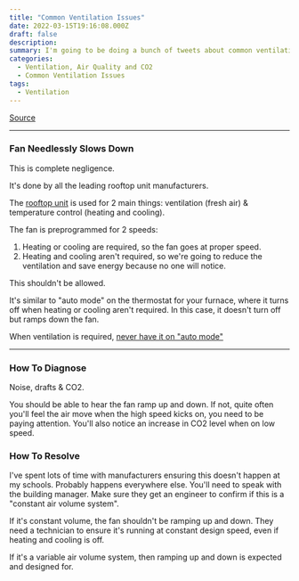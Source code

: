 ```yaml
---
title: "Common Ventilation Issues"
date: 2022-03-15T19:16:08.000Z
draft: false
description:
summary: I'm going to be doing a bunch of tweets about common ventilation issues, how to diagnose them and how to resolve them.
categories:
  - Ventilation, Air Quality and CO2
  - Common Ventilation Issues
tags:
  - Ventilation
---
```

[Source](https://twitter.com/joeyfox85/status/1503812309445189633)

---

### Fan Needlessly Slows Down

This is complete negligence.

It's done by all the leading rooftop unit manufacturers.

The [rooftop unit](/tweets/intro-to-rtu/) is used for 2 main things: ventilation (fresh air) & temperature control (heating and cooling).

The fan is preprogrammed for 2 speeds:

1. Heating or cooling are required, so the fan goes at proper speed.
2. Heating and cooling aren't required, so we're going to reduce the ventilation and save energy because no one will notice.

This shouldn't be allowed.

It's similar to "auto mode" on the thermostat for your furnace, where it turns off when heating or cooling aren't required. In this case, it doesn't turn off but ramps down the fan.

When ventilation is required, [never have it on "auto mode"](https://twitter.com/DavidElfstrom/status/1488881727862976518)

---

### How To Diagnose

Noise, drafts & CO2.

You should be able to hear the fan ramp up and down. If not, quite often you'll feel the air move when the high speed kicks on, you need to be paying attention. You'll also notice an increase in CO2 level when on low speed.

### How To Resolve

I've spent lots of time with manufacturers ensuring this doesn't happen at my schools. Probably happens everywhere else. You'll need to speak with the building manager. Make sure they get an engineer to confirm if this is a "constant air volume system".

If it's constant volume, the fan shouldn't be ramping up and down. They need a technician to ensure it's running at constant design speed, even if heating and cooling is off. 

If it's a variable air volume system, then ramping up and down is expected and designed for.